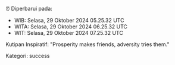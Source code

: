 ⏰ Diperbarui pada:
- WIB: Selasa, 29 Oktober 2024 05.25.32 UTC
- WITA: Selasa, 29 Oktober 2024 06.25.32 UTC
- WIT: Selasa, 29 Oktober 2024 07.25.32 UTC

Kutipan Inspiratif:
"Prosperity makes friends, adversity tries them."


Kategori: success

